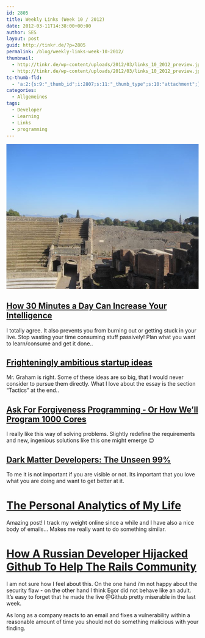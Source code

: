 ```yaml
---
id: 2805
title: Weekly Links (Week 10 / 2012)
date: 2012-03-11T14:38:00+00:00
author: SES
layout: post
guid: http://tinkr.de/?p=2805
permalink: /blog/weekly-links-week-10-2012/
thumbnail:
  - http://tinkr.de/wp-content/uploads/2012/03/links_10_2012_preview.jpg
  - http://tinkr.de/wp-content/uploads/2012/03/links_10_2012_preview.jpg
tc-thumb-fld:
  - 'a:2:{s:9:"_thumb_id";i:2807;s:11:"_thumb_type";s:10:"attachment";}'
categories:
  - Allgemeines
tags:
  - Developer
  - Learning
  - Links
  - programming
---
```

<img loading="lazy" src="/assets/2012/03/links_10_2012.jpg"   alt="" />

## [How 30 Minutes a Day Can Increase Your Intelligence](http://www.lifehack.org/articles/lifehack/how-half-an-hour-a-day-can-increase-your-intelligence.html)

I totally agree. It also prevents you from burning out or getting stuck in your live. Stop wasting your time consuming stuff passively! Plan what you want to learn/consume and get it done..

## [Frighteningly ambitious startup ideas](http://paulgraham.com/ambitious.html)

Mr. Graham is right. Some of these ideas are so big, that I would never consider to pursue them directly. What I love about the essay is the section &ldquo;Tactics&rdquo; at the end..

## [Ask For Forgiveness Programming - Or How We&rsquo;ll Program 1000 Cores](http://highscalability.com/blog/2012/3/6/ask-for-forgiveness-programming-or-how-well-program-1000-cor.html)

I really like this way of solving problems. Slightly redefine the requirements and new, ingenious solutions like this one might emerge 😉

## [Dark Matter Developers: The Unseen 99%](http://www.hanselman.com/blog/DarkMatterDevelopersTheUnseen99.aspx)

To me it is not important if you are visible or not. Its important that you love what you are doing and want to get better at it.

# [The Personal Analytics of My Life](http://blog.stephenwolfram.com/2012/03/the-personal-analytics-of-my-life/)

Amazing post! I track my weight online since a while and I have also a nice body of emails… Makes me really want to do something similar.

# [How A Russian Developer Hijacked Github To Help The Rails Community](http://tech.li/2012/03/how-a-russian-developer-hijacked-github-to-help-the-rails-community/)

I am not sure how I feel about this. On the one hand i&rsquo;m not happy about the security flaw - on the other hand I think Egor did not behave like an adult. It&rsquo;s easy to forget that he made the live @Github pretty miserable in the last week.

As long as a company reacts to an email and fixes a vulnerability within a reasonable amount of time you should not do something malicious with your finding.
